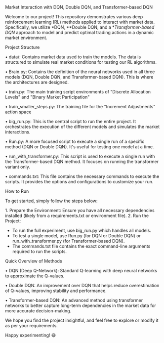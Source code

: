 Market Interaction with DQN, Double DQN, and Transformer-based DQN

Welcome to our project! This repository demonstrates various deep reinforcement learning (RL) methods applied to interact with market data. Specifically, we utilize *DQN, **Double DQN, and a **Transformer-based DQN* approach to model and predict optimal trading actions in a dynamic market environment.

Project Structure

•⁠  ⁠data/: Contains market data used to train the models. The data is structured to simulate real market conditions for testing our RL algorithms.
  
•⁠  ⁠Brain.py: Contains the definition of the neural networks used in all three models (DQN, Double DQN, and Transformer-based DQN). This is where the architectures are designed.

•⁠  ⁠train.py: The main training script environments of "Discrete Allocation Levels" and "Binary Market Participation"

•⁠  ⁠train_smaller_steps.py: The training file for the "Increment Adjustments" action space

•⁠  ⁠big_run.py: This is the central script to run the entire project. It orchestrates the execution of the different models and simulates the market interactions.

•⁠  ⁠Run.py: A more focused script to execute a single run of a specific method (DQN or Double DQN). It's useful for testing one model at a time.

•⁠  ⁠run_with_transformer.py: This script is used to execute a single run with the Transformer-based DQN method. It focuses on running the transformer variant only.

•⁠  ⁠commands.txt: This file contains the necessary commands to execute the scripts. It provides the options and configurations to customize your run.

How to Run

To get started, simply follow the steps below:

1.⁠ ⁠Prepare the Environment: Ensure you have all necessary dependencies installed (likely from a requirements.txt or environment file).
2.⁠ ⁠Run the Project:
   - To run the full experiment, use big_run.py which handles all models.
   - To test a single model, use Run.py (for DQN or Double DQN) or run_with_transformer.py (for Transformer-based DQN).
   - The commands.txt file contains the exact command-line arguments required to run the scripts.

Quick Overview of Methods

•⁠  ⁠DQN (Deep Q-Network): Standard Q-learning with deep neural networks to approximate the Q-values.
  
•⁠  ⁠Double DQN: An improvement over DQN that helps reduce overestimation of Q-values, improving stability and performance.

•⁠  ⁠Transformer-based DQN: An advanced method using transformer networks to better capture long-term dependencies in the market data for more accurate decision-making.

We hope you find the project insightful, and feel free to explore or modify it as per your requirements.

Happy experimenting! 😄
